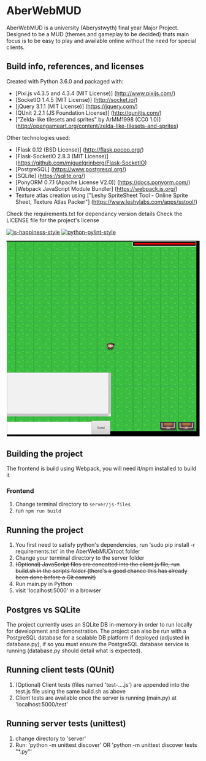 # AberWebMUD
AberWebMUD is a university (Aberystwyth) final year Major Project.
Designed to be a MUD (themes and gameplay to be decided) thats main
focus is to be easy to play and available online without the need for
special clients.

## Build info, references, and licenses
Created with Python 3.6.0 and packaged with:
* [Pixi.js v4.3.5 and  4.3.4 (MIT License)] (http://www.pixijs.com/)
* [SocketIO 1.4.5 (MIT License)] (http://socket.io/)
* [jQuery 3.1.1 (MIT License)] (https://jquery.com/)
* [QUnit 2.2.1 (JS Foundation License)] (http://qunitjs.com/)
* ["Zelda-like tilesets and sprites" by ArMM1998 (CC0 1.0)] (http://opengameart.org/content/zelda-like-tilesets-and-sprites)

Other technologies used:
* [Flask 0.12 (BSD License)] (http://flask.pocoo.org/)
* [Flask-SocketIO 2.8.3 (MIT License)] (https://github.com/miguelgrinberg/Flask-SocketIO)
* [PostgreSQL] (https://www.postgresql.org/)
* [SQLite] (https://sqlite.org/)
* [PonyORM 0.7.1 (Apache License V2.0)] (https://docs.ponyorm.com/)
* [Webpack JavaScript Module Bundler] (https://webpack.js.org/)
* Texture atlas creation using ["Leshy SpriteSheet Tool - Online Sprite Sheet, Texture Atlas Packer"]
 (https://www.leshylabs.com/apps/sstool/)

Check the requirements.txt for dependancy version details
Check the LICENSE file for the project's license

[![js-happiness-style](https://img.shields.io/badge/JS%20code%20style-happiness-brightgreen.svg)](https://github.com/JedWatson/happiness)
[![python-pylint-style](https://img.shields.io/badge/Python%20code%20style-pylint%20(PEP%208)-brightgreen.svg)](https://www.pylint.org/)

![Main Example Screenshot](example.png)

## Building the project
The frontend is build using Webpack, you will need it/npm installed to build it 

### Frontend

1. Change terminal directory to `server/js-files`
2. run `npm run build` 


## Running the project
1. You first need to satisfy python's dependencies, run 'sudo pip install -r requirements.txt' in the AberWebMUD/root folder
2. Change your terminal directory to the server folder
3. ~~(Optional) JavaScript files are concatted into the client.js file, run build.sh in the scripts folder (there's a good chance this has already been done before a Git
commit)~~
5. Run main.py in Python
6. visit 'localhost:5000' in a browser

## Postgres vs SQLite
The project currently uses an SQLite DB in-memory in order to run locally for development and demonstration.
The project can also be run with a PostgreSQL database for a scalable DB platform if deployed (adjusted in database.py), if so you must ensure the PostgreSQL database service
is running (database.py should detail what is expected).

## Running client tests (QUnit)
1. (Optional) Client tests (files named 'test-....js') are appended into the test.js file using the same build.sh as above
2. Client tests are available once the server is running (main.py) at 'localhost:5000/test'

## Running server tests (unittest)
1. change directory to 'server'
2. Run: 'python -m unittest discover' OR 'python -m unittest discover tests "*.py"'
